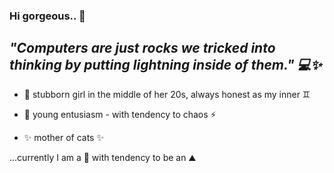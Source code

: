 ### Hi gorgeous.. 👋

## ***"Computers are just rocks we tricked into thinking by putting lightning inside of them." 💻✨***


-    🌱 stubborn girl in the middle of her 20s, always honest as my inner ♊︎

-    👯 young entusiasm - with tendency to chaos ⚡

-    ✨ mother of cats ✨

...currently I am a 🗿 with tendency to be an ⛰️

<!--
- 🤔 I’m looking for help with ...
- 💬 Ask me about ...

📫 How to reach me: ...

## You're still strolling around here? Maby check my Insta, but be warned - may scales fall from your eyes (https://www.instagram.com/benutzernichtverfuegbar)

-->
